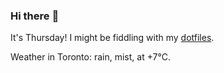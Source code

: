 ### Hi there :wave:

It's Thursday! I might be fiddling with my [dotfiles](https://github.com/bewuethr/dotfiles).

Weather in Toronto: rain, mist, at +7°C.
